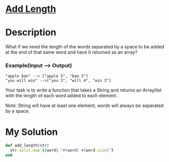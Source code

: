 # [Add Length](https://www.codewars.com/kata/559d2284b5bb6799e9000047)

# Description

What if we need the length of the words separated by a space to be added at the end of that same word and have it
returned as an array?

### Example(Input --> Output)

```
"apple ban" --> ["apple 5", "ban 3"]
"you will win" -->["you 3", "will 4", "win 3"]
```

Your task is to write a function that takes a String and returns an Array/list with the length of each word added to
each element .

Note: String will have at least one element; words will always be separated by a space.

# My Solution

```ruby
def add_length(str)
  str.split.map {|word| "#{word} #{word.size}"}
end
```
